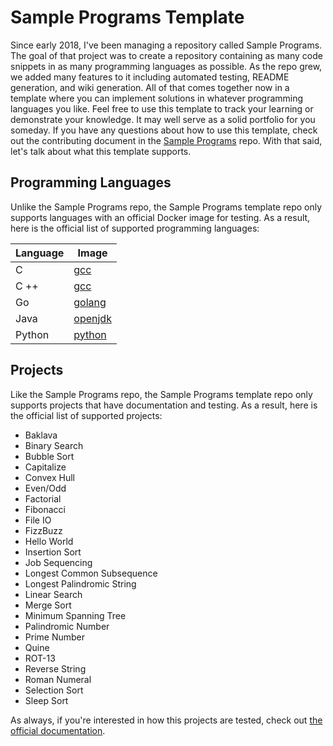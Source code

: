 # Sample Programs Template

Since early 2018, I've been managing a repository called Sample Programs.
The goal of that project was to create a repository containing as many 
code snippets in as many programming languages as possible. As the repo
grew, we added many features to it including automated testing, README
generation, and wiki generation. All of that comes together now in a
template where you can implement solutions in whatever programming 
languages you like. Feel free to use this template to track your learning
or demonstrate your knowledge. It may well serve as a solid portfolio
for you someday. If you have any questions about how to use this 
template, check out the contributing document in the 
[Sample Programs](https://github.com/TheRenegadeCoder/sample-programs) repo. 
With that said, let's talk about what this template supports.

## Programming Languages

Unlike the Sample Programs repo, the Sample Programs template repo only
supports languages with an official Docker image for testing. As a result,
here is the official list of supported programming languages:

| Language | Image                                               |
| -------- | --------------------------------------------------- |
| C        | [gcc](https://hub.docker.com/_/gcc)                 |
| C ++     | [gcc](https://hub.docker.com/_/gcc)                 |
| Go       | [golang](https://hub.docker.com/_/golang)           |
| Java     | [openjdk](https://hub.docker.com/_/openjdk)         |
| Python   | [python](https://hub.docker.com/_/python)           |

## Projects

Like the Sample Programs repo, the Sample Programs template repo only
supports projects that have documentation and testing. As a result, 
here is the official list of supported projects:

- Baklava
- Binary Search
- Bubble Sort
- Capitalize
- Convex Hull
- Even/Odd
- Factorial
- Fibonacci
- File IO
- FizzBuzz
- Hello World
- Insertion Sort
- Job Sequencing
- Longest Common Subsequence
- Longest Palindromic String
- Linear Search 
- Merge Sort
- Minimum Spanning Tree
- Palindromic Number
- Prime Number
- Quine
- ROT-13
- Reverse String
- Roman Numeral
- Selection Sort
- Sleep Sort

As always, if you're interested in how this projects are tested, check
out [the official documentation](https://sample-programs.therenegadecoder.com/projects/). 
